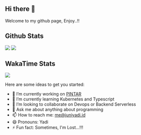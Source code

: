 ## Hi there 👋

Welcome to my github page, Enjoy..!!


## Github Stats

![](https://github-readme.juniyadi.id/api?username=juniyadi&count_private=true&show_icons=true&show_owner=true)
![](https://github-readme.juniyadi.id/api/top-langs/?username=juniyadi&layout=compact)

<!-- ## Favorite Repo

![https://github.com/JuniYadi/backup-db-rclone](https://github-readme-stats.juniyadi.vercel.app/api/pin/?username=JuniYadi&repo=backup-db-rclone) -->


## WakaTime Stats

![](https://github-readme.juniyadi.id/api/wakatime?username=JuniYadi&layout=compact)
<!-- ![](https://wakatime.com/share/@JuniYadi/7ec6a006-9bd6-465c-8004-2fd07ef439cc.svg) -->



Here are some ideas to get you started:

- 🔭 I’m currently working on [PINTAR](https://pintar.co)
- 🌱 I’m currently learning Kubernetes and Typescript
- 👯 I’m looking to collaborate on Devops or Backend Serverless
- 💬 Ask me about anything about programming
- 📫 How to reach me: me@juniyadi.id
- 😄 Pronouns: Yadi
- ⚡ Fun fact: Sometimes, I'm Lost...!!!
